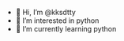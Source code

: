 - 👋 Hi, I’m @kksdtty
- 👀 I’m interested in python
- 🌱 I’m currently learning python

<!---
kksdtty/kksdtty is a ✨ special ✨ repository because its `README.md` (this file) appears on your GitHub profile.
You can click the Preview link to take a look at your changes.
--->
